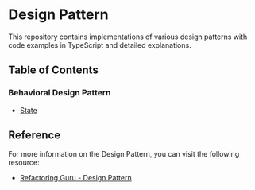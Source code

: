 # Design Pattern

This repository contains implementations of various design patterns with code examples in TypeScript and detailed explanations.

## Table of Contents

### Behavioral Design Pattern

-   [State](./BehavioralPattern/State)

## Reference

For more information on the Design Pattern, you can visit the following resource:

-   [Refactoring Guru - Design Pattern](https://refactoring.guru/design-patterns)

